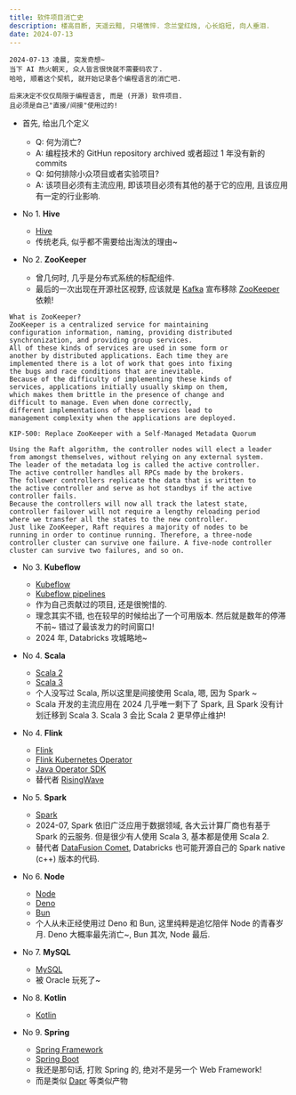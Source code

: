 ```yaml
---
title: 软件项目消亡史
description: 楼高目断, 天遥云黯, 只堪憔悴. 念兰堂红烛, 心长焰短, 向人垂泪.
date: 2024-07-13
---
```


```
2024-07-13 凌晨, 突发奇想~
当下 AI 热火朝天, 众人皆言很快就不需要码农了.
哈哈, 顺着这个契机, 就开始记录各个编程语言的消亡吧.

后来决定不仅仅局限于编程语言, 而是 (开源) 软件项目.
且必须是自己"直接/间接"使用过的!
```

- 首先, 给出几个定义
  - Q: 何为消亡?
  - A: 编程技术的 GitHun repository archived
    或者超过 1 年没有新的 commits
  - Q: 如何排除小众项目或者实验项目?
  - A: 该项目必须有主流应用, 即该项目必须有其他的基于它的应用,
    且该应用有一定的行业影响.

- No 1. __Hive__
  - [Hive](https://github.com/apache/hive)
  - 传统老兵, 似乎都不需要给出淘汰的理由~

- No 2. __ZooKeeper__
  - 曾几何时, 几乎是分布式系统的标配组件.
  - 最后的一次出现在开源社区视野,
    应该就是
    [Kafka](https://github.com/apache/kafka)
    宣布移除
    [ZooKeeper](https://github.com/apache/zookeeper)
    依赖!

```
What is ZooKeeper?
ZooKeeper is a centralized service for maintaining
configuration information, naming, providing distributed
synchronization, and providing group services.
All of these kinds of services are used in some form or
another by distributed applications. Each time they are
implemented there is a lot of work that goes into fixing
the bugs and race conditions that are inevitable.
Because of the difficulty of implementing these kinds of
services, applications initially usually skimp on them,
which makes them brittle in the presence of change and
difficult to manage. Even when done correctly,
different implementations of these services lead to
management complexity when the applications are deployed.
```

```
KIP-500: Replace ZooKeeper with a Self-Managed Metadata Quorum

Using the Raft algorithm, the controller nodes will elect a leader
from amongst themselves, without relying on any external system.
The leader of the metadata log is called the active controller.
The active controller handles all RPCs made by the brokers.
The follower controllers replicate the data that is written to
the active controller and serve as hot standbys if the active
controller fails.
Because the controllers will now all track the latest state,
controller failover will not require a lengthy reloading period
where we transfer all the states to the new controller.
Just like ZooKeeper, Raft requires a majority of nodes to be
running in order to continue running. Therefore, a three-node
controller cluster can survive one failure. A five-node controller
cluster can survive two failures, and so on.
```

- No 3. __Kubeflow__
  - [Kubeflow](https://github.com/kubeflow/kubeflow)
  - [Kubeflow pipelines](https://github.com/kubeflow/pipelines)
  - 作为自己贡献过的项目, 还是很惋惜的.
  - 理念其实不错, 也在较早的时候给出了一个可用版本.
    然后就是数年的停滞不前~ 错过了最该发力的时间窗口!
  - 2024 年, Databricks 攻城略地~

- No 4. __Scala__
  - [Scala 2](https://github.com/scala/scala)
  - [Scala 3](https://github.com/scala/scala3)
  - 个人没写过 Scala, 所以这里是间接使用 Scala,
    嗯, 因为 Spark ~
  - Scala 开发的主流应用在 2024 几乎唯一剩下了 Spark,
    且 Spark 没有计划迁移到 Scala 3.
    Scala 3 会比 Scala 2 更早停止维护!

- No 4. __Flink__
  - [Flink](https://github.com/apache/flink)
  - [Flink Kubernetes Operator](https://github.com/apache/flink-kubernetes-operator)
  - [Java Operator SDK](https://github.com/operator-framework/java-operator-sdk)
  - 替代者
    [RisingWave](https://github.com/risingwavelabs/risingwave)

- No 5. __Spark__
  - [Spark](https://github.com/apache/spark)
  - 2024-07, Spark 依旧广泛应用于数据领域,
    各大云计算厂商也有基于 Spark 的云服务.
    但是很少有人使用 Scala 3, 基本都是使用 Scala 2.
  - 替代者
    [DataFusion Comet](https://github.com/apache/datafusion-comet),
    Databricks 也可能开源自己的 Spark native (c++) 版本的代码.

- No 6. __Node__
  - [Node](https://github.com/nodejs/node)
  - [Deno](https://github.com/denoland/deno)
  - [Bun](https://github.com/oven-sh/bun)
  - 个人从未正经使用过 Deno 和 Bun, 这里纯粹是追忆陪伴 Node 的青春岁月.
    Deno 大概率最先消亡~, Bun 其次, Node 最后.

- No 7. __MySQL__
  - [MySQL](https://github.com/mysql/mysql-server)
  - 被 Oracle 玩死了~

- No 8. __Kotlin__
  - [Kotlin](https://github.com/JetBrains/kotlin)

- No 9. __Spring__
  - [Spring Framework](https://github.com/spring-projects/spring-framework)
  - [Spring Boot](https://github.com/spring-projects/spring-boot)
  - 我还是那句话, 打败 Spring 的, 绝对不是另一个 Web Framework!
  - 而是类似
    [Dapr](https://github.com/dapr/dapr)
    等类似产物
